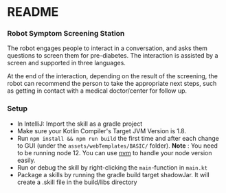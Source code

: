 # README #

###  Robot Symptom Screening Station ###
The robot engages people to interact in a conversation, and asks them questions to screen them for pre-diabetes. 
The interaction is assisted by a screen and supported in three languages.

At the end of the interaction, depending on the result of the screening, the robot can recommend the person to take the appropriate next steps,
such as getting in contact with a medical doctor/center for follow up.

### Setup ###
* In IntelliJ: Import the skill as a gradle project
* Make sure your Kotlin Compiler's Target JVM Version is 1.8.
* Run `npm install && npm run build` the first time and after each change to GUI (under the `assets/webTemplates/BASIC/` folder). 
**Note** : You need to be running node 12. You can use [nvm](https://github.com/nvm-sh/nvm#intro) to handle your node version easily.
* Run or debug the skill by right-clicking the `main`-function in `main.kt`
* Package a skills by running the gradle build target shadowJar. It will create a .skill file in the build/libs directory 